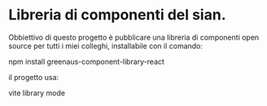 # Libreria di componenti del sian.

Obbiettivo di questo progetto è pubblicare una libreria di componenti open source per tutti i miei colleghi, 
installabile con il  comando:

npm install greenaus-component-library-react

il progetto usa:

vite library mode



